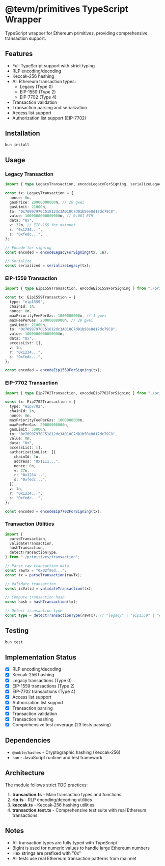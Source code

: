 # @tevm/primitives TypeScript Wrapper

TypeScript wrapper for Ethereum primitives, providing comprehensive transaction support.

## Features

- Full TypeScript support with strict typing
- RLP encoding/decoding
- Keccak-256 hashing
- All Ethereum transaction types:
  - Legacy (Type 0)
  - EIP-1559 (Type 2)
  - EIP-7702 (Type 4)
- Transaction validation
- Transaction parsing and serialization
- Access list support
- Authorization list support (EIP-7702)

## Installation

```bash
bun install
```

## Usage

### Legacy Transaction

```typescript
import { type LegacyTransaction, encodeLegacyForSigning, serializeLegacy } from "./primitives/transaction";

const tx: LegacyTransaction = {
  nonce: 0n,
  gasPrice: 20000000000n, // 20 gwei
  gasLimit: 21000n,
  to: "0x70997970C51812dc3A010C7d01b50e0d17dc79C8",
  value: 1000000000000000n, // 0.001 ETH
  data: "0x",
  v: 37n, // EIP-155 for mainnet
  r: "0x1234...",
  s: "0xfedc...",
};

// Encode for signing
const encoded = encodeLegacyForSigning(tx, 1n);

// Serialize
const serialized = serializeLegacy(tx);
```

### EIP-1559 Transaction

```typescript
import { type Eip1559Transaction, encodeEip1559ForSigning } from "./primitives/transaction";

const tx: Eip1559Transaction = {
  type: "eip1559",
  chainId: 1n,
  nonce: 0n,
  maxPriorityFeePerGas: 1000000000n, // 1 gwei
  maxFeePerGas: 20000000000n, // 20 gwei
  gasLimit: 21000n,
  to: "0x70997970C51812dc3A010C7d01b50e0d17dc79C8",
  value: 1000000000000000n,
  data: "0x",
  accessList: [],
  v: 1n,
  r: "0x1234...",
  s: "0xfedc...",
};

const encoded = encodeEip1559ForSigning(tx);
```

### EIP-7702 Transaction

```typescript
import { type Eip7702Transaction, encodeEip7702ForSigning } from "./primitives/transaction";

const tx: Eip7702Transaction = {
  type: "eip7702",
  chainId: 1n,
  nonce: 0n,
  maxPriorityFeePerGas: 1000000000n,
  maxFeePerGas: 20000000000n,
  gasLimit: 50000n,
  to: "0x70997970C51812dc3A010C7d01b50e0d17dc79C8",
  value: 0n,
  data: "0x",
  accessList: [],
  authorizationList: [{
    chainId: 1n,
    address: "0x1111...",
    nonce: 0n,
    v: 27n,
    r: "0x1234...",
    s: "0xfedc...",
  }],
  v: 1n,
  r: "0x1234...",
  s: "0xfedc...",
};

const encoded = encodeEip7702ForSigning(tx);
```

### Transaction Utilities

```typescript
import {
  parseTransaction,
  validateTransaction,
  hashTransaction,
  detectTransactionType,
} from "./primitives/transaction";

// Parse raw transaction data
const rawTx = "0x02f86d...";
const tx = parseTransaction(rawTx);

// Validate transaction
const isValid = validateTransaction(tx);

// Compute transaction hash
const hash = hashTransaction(tx);

// Detect transaction type
const type = detectTransactionType(rawTx); // "legacy" | "eip1559" | "eip7702"
```

## Testing

```bash
bun test
```

## Implementation Status

- [x] RLP encoding/decoding
- [x] Keccak-256 hashing
- [x] Legacy transactions (Type 0)
- [x] EIP-1559 transactions (Type 2)
- [x] EIP-7702 transactions (Type 4)
- [x] Access list support
- [x] Authorization list support
- [x] Transaction parsing
- [x] Transaction validation
- [x] Transaction hashing
- [x] Comprehensive test coverage (23 tests passing)

## Dependencies

- `@noble/hashes` - Cryptographic hashing (Keccak-256)
- `bun` - JavaScript runtime and test framework

## Architecture

The module follows strict TDD practices:

1. **transaction.ts** - Main transaction types and functions
2. **rlp.ts** - RLP encoding/decoding utilities
3. **keccak.ts** - Keccak-256 hashing utilities
4. **transaction.test.ts** - Comprehensive test suite with real Ethereum transactions

## Notes

- All transaction types are fully typed with TypeScript
- BigInt is used for numeric values to handle large Ethereum numbers
- Hex strings are prefixed with "0x"
- All tests use real Ethereum transaction patterns from mainnet
